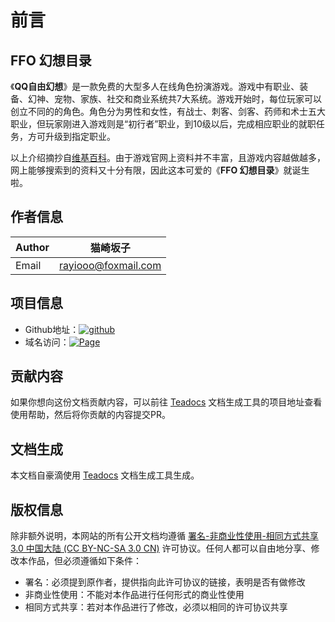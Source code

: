 # 前言

## FFO 幻想目录

《**QQ自由幻想**》是一款免费的大型多人在线角色扮演游戏。游戏中有职业、装备、幻神、宠物、家族、社交和商业系统共7大系统。游戏开始时，每位玩家可以创立不同的的角色。角色分为男性和女性，有战士、刺客、剑客、药师和术士五大职业，但玩家刚进入游戏则是“初行者”职业，到10级以后，完成相应职业的就职任务，方可升级到指定职业。

以上介绍摘抄自[维基百科](https://zh.wikipedia.org/zh-hans/QQ自由幻想)。由于游戏官网上资料并不丰富，且游戏内容越做越多，网上能够搜索到的资料又十分有限，因此这本可爱的《**FFO 幻想目录**》就诞生啦。

## 作者信息

| Author | 猫崎坂子            |
| ------ | ------------------- |
| Email  | rayiooo@foxmail.com |

## 项目信息

- Github地址：[![github](https://img.shields.io/badge/Link-Github-green)](https://github.com/ffobook/ffobook)
- 域名访问：[![Page](https://img.shields.io/badge/Link-ffo.github.io-green)](https://ffobook.github.io)

## 贡献内容

如果你想向这份文档贡献内容，可以前往 [Teadocs](https://github.com/teadocs/teadocs) 文档生成工具的项目地址查看使用帮助，然后将你贡献的内容提交PR。

## 文档生成

本文档自豪滴使用 [Teadocs](https://github.com/teadocs/teadocs) 文档生成工具生成。

## 版权信息

除非额外说明，本网站的所有公开文档均遵循 [署名-非商业性使用-相同方式共享 3.0 中国大陆 (CC BY-NC-SA 3.0 CN)](https://creativecommons.org/licenses/by-nc-sa/3.0/cn/) 许可协议。任何人都可以自由地分享、修改本作品，但必须遵循如下条件：

- 署名：必须提到原作者，提供指向此许可协议的链接，表明是否有做修改
- 非商业性使用：不能对本作品进行任何形式的商业性使用
- 相同方式共享：若对本作品进行了修改，必须以相同的许可协议共享